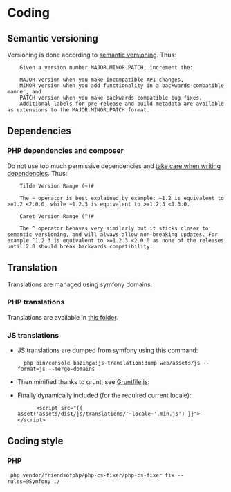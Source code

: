 # Coding

## Semantic versioning

Versioning is done according to [semantic versioning](http://semver.org/). Thus:

        Given a version number MAJOR.MINOR.PATCH, increment the:
        
        MAJOR version when you make incompatible API changes,
        MINOR version when you add functionality in a backwards-compatible manner, and
        PATCH version when you make backwards-compatible bug fixes.
        Additional labels for pre-release and build metadata are available as extensions to the MAJOR.MINOR.PATCH format.


## Dependencies

### PHP dependencies and composer

Do not use too much permissive dependencies and [take care when writing dependencies](https://getcomposer.org/doc/articles/versions.md#writing-version-constraints). Thus:  

        Tilde Version Range (~)#
        
        The ~ operator is best explained by example: ~1.2 is equivalent to >=1.2 <2.0.0, while ~1.2.3 is equivalent to >=1.2.3 <1.3.0.
        
        Caret Version Range (^)#
        
        The ^ operator behaves very similarly but it sticks closer to semantic versioning, and will always allow non-breaking updates. For example ^1.2.3 is equivalent to >=1.2.3 <2.0.0 as none of the releases until 2.0 should break backwards compatibility.
        
## Translation

Translations are managed using symfony domains.

### PHP translations

Translations are available in [this folder](../app/Resources/translations).

### JS translations

- JS translations are dumped from symfony using this command:

        php bin/console bazinga:js-translation:dump web/assets/js --format=js --merge-domains
    
- Then minified thanks to grunt, see [Gruntfile.js](../Gruntfile.js):

- Finally dynamically included (for the required current locale):    
        
            
            <script src="{{ asset('assets/dist/js/translations/'~locale~'.min.js') }}"></script>


## Coding style

### PHP    

     php vendor/friendsofphp/php-cs-fixer/php-cs-fixer fix --rules=@Symfony ./
    
    